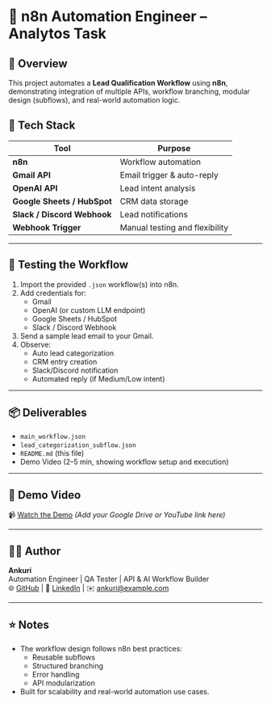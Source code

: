 # 🚀 n8n Automation Engineer – Analytos Task

## 📘 Overview
This project automates a **Lead Qualification Workflow** using **n8n**, demonstrating integration of multiple APIs, workflow branching, modular design (subflows), and real-world automation logic.

## 🧠 Tech Stack
| Tool | Purpose |
|------|----------|
| **n8n** | Workflow automation |
| **Gmail API** | Email trigger & auto-reply |
| **OpenAI API** | Lead intent analysis |
| **Google Sheets / HubSpot** | CRM data storage |
| **Slack / Discord Webhook** | Lead notifications |
| **Webhook Trigger** | Manual testing and flexibility |

---

## 🧪 Testing the Workflow
1. Import the provided `.json` workflow(s) into n8n.
2. Add credentials for:
   - Gmail  
   - OpenAI (or custom LLM endpoint)  
   - Google Sheets / HubSpot  
   - Slack / Discord Webhook
3. Send a sample lead email to your Gmail.
4. Observe:
   - Auto lead categorization  
   - CRM entry creation  
   - Slack/Discord notification  
   - Automated reply (if Medium/Low intent)

---

## 📦 Deliverables
- `main_workflow.json`  
- `lead_categorization_subflow.json`  
- `README.md` (this file)  
- Demo Video (2–5 min, showing workflow setup and execution)

---

## 🎥 Demo Video
📹 [Watch the Demo](#) *(Add your Google Drive or YouTube link here)*

---

## 👩‍💻 Author
**Ankuri**  
Automation Engineer | QA Tester | API & AI Workflow Builder  
🌐 [GitHub](https://github.com/) | 💼 [LinkedIn](#) | ✉️ ankuri@example.com

---

## ⭐ Notes
- The workflow design follows n8n best practices:
  - Reusable subflows  
  - Structured branching  
  - Error handling  
  - API modularization  
- Built for scalability and real-world automation use cases.
